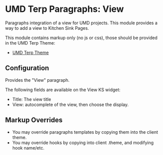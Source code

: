 # UMD Terp Paragraphs: View

Paragraphs integration of a view for UMD projects. This module provides a way to add a view to Kitchen Sink Pages.

This module contains markup only (no js or css), those should be provided in the UMD Terp Theme:

 - [UMD Terp Theme](https://github.com/UMD-Digital/umd_terp)

## Configuration

Provides the "View" paragraph.

The following fields are available on the View KS widget:

 - Title: The view title
 - View: autocomplete of the view, then choose the display.

## Markup Overrides
- You may override paragraphs templates by copying them into the client theme.
- You may override hooks by copying into client .theme, and modifying hook name/etc.
